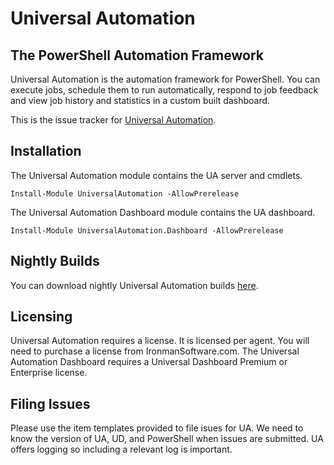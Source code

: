 # Universal Automation

## The PowerShell Automation Framework

Universal Automation is the automation framework for PowerShell. You can execute jobs, schedule them to run automatically, respond to job feedback and view job history and statistics in a custom built dashboard. 

This is the issue tracker for [Universal Automation](https://ironmansoftware.com/universal-automation).

## Installation

The Universal Automation module contains the UA server and cmdlets. 

```
Install-Module UniversalAutomation -AllowPrerelease
```

The Universal Automation Dashboard module contains the UA dashboard. 

```
Install-Module UniversalAutomation.Dashboard -AllowPrerelease
```

## Nightly Builds 

You can download nightly Universal Automation builds [here](https://universalautomation.z19.web.core.windows.net/).

## Licensing 

Universal Automation requires a license. It is licensed per agent. You will need to purchase a license from IronmanSoftware.com. The Universal Automation Dashboard requires a Universal Dashboard Premium or Enterprise license. 

## Filing Issues

Please use the item templates provided to file isues for UA. We need to know the version of UA, UD, and PowerShell when issues are submitted. UA offers logging so including a relevant log is important. 

